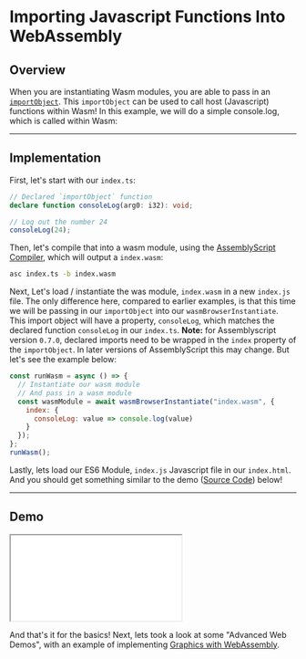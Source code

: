 # Importing Javascript Functions Into WebAssembly

## Overview

When you are instantiating Wasm modules, you are able to pass in an [`importObject`](https://developer.mozilla.org/en-US/docs/Web/JavaScript/Reference/Global_Objects/WebAssembly/instantiateStreaming). This `importObject` can be used to call host (Javascript) functions within Wasm! In this example, we will do a simple console.log, which is called within Wasm:

---

## Implementation

First, let's start with our `index.ts`:

```typescript
// Declared `importObject` function
declare function consoleLog(arg0: i32): void;

// Log out the number 24
consoleLog(24);
```

Then, let's compile that into a wasm module, using the [AssemblyScript Compiler](https://github.com/AssemblyScript/assemblyscript/wiki/Using-the-compiler), which will output a `index.wasm`:

```bash
asc index.ts -b index.wasm
```

Next, Let's load / instantiate the was module, `index.wasm` in a new `index.js` file. The only difference here, compared to earlier examples, is that this time we will be passing in our `importObject` into our `wasmBrowserInstantiate`. This import object will have a property, `consoleLog`, which matches the declared function `consoleLog` in our `index.ts`. **Note:** for Assemblyscript version `0.7.0`, declared imports need to be wrapped in the `index` property of the `importObject`. In later versions of AssemblyScript this may change. But let's see the example below:

```javascript
const runWasm = async () => {
  // Instantiate our wasm module
  // And pass in a wasm module
  const wasmModule = await wasmBrowserInstantiate("index.wasm", {
    index: {
      consoleLog: value => console.log(value)
    }
  });
};
runWasm();
```

Lastly, lets load our ES6 Module, `index.js` Javascript file in our `index.html`. And you should get something similar to the demo ([Source Code](/source-redirect?path=examples/importing-javascript-functions-into-webassembly/demo/assemblyscript)) below!

---

## Demo

<iframe src="/examples/importing-javascript-functions-into-webassembly/demo/assemblyscript/"></iframe>

And that's it for the basics! Next, lets took a look at some "Advanced Web Demos", with an example of implementing [Graphics with WebAssembly](/example-redirect?exampleName=graphics).
